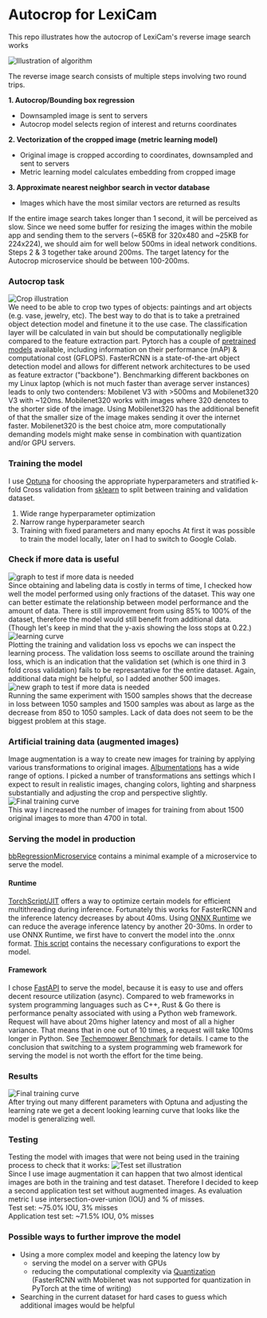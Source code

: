 
# Autocrop for LexiCam
This repo illustrates how the autocrop of LexiCam's reverse image search works

![Illustration of algorithm](/readme_images/algo_illustration.png "Reverse image search")  

The reverse image search consists of multiple steps involving two round trips.

**1. Autocrop/Bounding box regression**
* Downsampled image is sent to servers
* Autocrop model selects region of interest and returns coordinates

**2. Vectorization of the cropped image (metric learning model)**
* Original image is cropped according to coordinates, downsampled and sent to servers
* Metric learning model calculates embedding from cropped image

**3. Approximate nearest neighbor search in vector database**
* Images which have the most similar vectors are returned as results

If the entire image search takes longer than 1 second, it will be perceived as slow. Since we need some buffer for resizing the images within the mobile app and sending them to the servers (~65KB for 320x480 and ~25KB for 224x224), we should aim for well below 500ms in ideal network conditions. Steps 2 & 3 together take around 200ms. The target latency for the Autocrop microservice should be between 100-200ms.


### Autocrop task
![Crop illustration](/readme_images/crop_illustration_small.png)  
We need to be able to crop two types of objects: paintings and art objects (e.g. vase, jewelry, etc).
The best way to do that is to take a pretrained object detection model and finetune it to the use case. The classification layer will be calculated in vain but should be computationally negligible compared to the feature extraction part. Pytorch has a couple of [pretrained models](https://pytorch.org/vision/stable/models.html#object-detection) available, including information on their performance (mAP) & computational cost (GFLOPS).
FasterRCNN is a state-of-the-art object detection model and allows for different network architectures to be used as feature extractor ("backbone"). Benchmarking different backbones on my Linux laptop (which is not much faster than average server instances) leads to only two contenders: Mobilenet V3 with >500ms and Mobilenet320 V3 with ~120ms. Mobilenet320 works with images where 320 denotes to the shorter side of the image. Using Mobilenet320 has the additional benefit of that the smaller size of the image makes sending it over the internet faster. Mobilenet320 is the best choice atm, more computationally demanding models might make sense in combination with quantization and/or GPU servers.

### Training the model
I use [Optuna](https://optuna.org/) for choosing the appropriate hyperparameters and stratified k-fold Cross validation from [sklearn](https://scikit-learn.org/stable/modules/generated/sklearn.model_selection.StratifiedKFold.html#sklearn.model_selection.StratifiedKFold) to split between training and validation dataset.
1. Wide range hyperparameter optimization
2. Narrow range hyperparameter search
3. Training with fixed parameters and many epochs
At first it was possible to train the model locally, later on I had to switch to Google Colab.

### Check if more data is useful
![graph to test if more data is needed](/readme_images/test_more_data_needed_1050images.png)  
Since obtaining and labeling data is costly in terms of time, I checked how well the model performed using only fractions of the dataset. This way one can better estimate the relationship between model performance and the amount of data. There is still improvement from using 85% to 100% of the dataset, therefore the model would still benefit from additional data. (Though let's keep in mind that the y-axis showing the loss stops at 0.22.)  
![learning curve](/learning_curves/fastercnnmobile320_1050images_22epochs_3pred.png)  
Plotting the training and validation loss vs epochs we can inspect the learning process. The validation loss seems to oscillate around the training loss, which is an indication that the validation set (which is one third in 3 fold cross validation) fails to be represantative for the entire dataset. Again, additional data might be helpful, so I added another 500 images.  
![new graph to test if more data is needed](/readme_images/test_more_data_needed_1500images.png)  
Running the same experiment with 1500 samples shows that the decrease in loss between 1050 samples and 1500 samples was about as large as the decrease from 850 to 1050 samples. Lack of data does not seem to be the biggest problem at this stage.


### Artificial training data (augmented images)
Image augmentation is a way to create new images for training by applying various transformations to original images. [Albumentations](https://albumentations.ai) has a wide range of options. I picked a number of transformations ans settings which I expect to result in realistic images, changing colors, lighting and sharpness substantially and adjusting the crop and perspective slightly.
![Final training curve](/readme_images/augmentation.png)  
This way I increased the number of images for training from about 1500 original images to more than 4700 in total.

### Serving the model in production
[bbRegressionMicroservice](/bbRegressionMicroservice) contains a minimal example of a microservice to serve the model.


#### Runtime
[TorchScript/JIT](https://pytorch.org/docs/stable/notes/cpu_threading_torchscript_inference.html) offers a way to optimize certain models for efficient multithreading during inference. Fortunately this works for FasterRCNN and the inference latency decreases by about 40ms. Using [ONNX Runtime](https://onnxruntime.ai) we can reduce the average inference latency by another 20-30ms. In order to use ONNX Runtime, we first have to convert the model into the .onnx format. [This script](export_onnx.py) contains the necessary configurations to export the model.

#### Framework
I chose [FastAPI](https://fastapi.tiangolo.com) to serve the model, because it is easy to use and offers decent resource utilization (async). Compared to web frameworks in system programming languages such as C++, Rust & Go there is performance penalty associated with using a Python web framework. Request will have about 20ms higher latency and most of all a higher variance. That means that in one out of 10 times, a request will take 100ms longer in Python. See [Techempower Benchmark](https://www.techempower.com/) for details. I came to the conclusion that switching to a system programming web framework for serving the model is not worth the effort for the time being.


### Results

![Final training curve](/learning_curves/lr9_30_00004_1.17e-5_0.88.png)  
After trying out many different parameters with Optuna and adjusting the learning rate we get a decent looking learning curve that looks like the model is generalizing well.


### Testing
Testing the model with images that were not being used in the training process to check that it works:
![Test set illustration](/readme_images/testing.png)  
Since I use image augmentation it can happen that two almost identical images are both in the training and test dataset. Therefore I decided to keep a second application test set without augmented images.
As evaluation metric I use intersection-over-union (IOU) and % of misses.  
Test set:               ~75.0% IOU, 3% misses  
Application test set:   ~71.5% IOU, 0% misses

### Possible ways to further improve the model
+ Using a more complex model and keeping the latency low by
  + serving the model on a server with GPUs
  + reducing the computational complexity via [Quantization](https://pytorch.org/docs/stable/quantization.html) (FasterRCNN with Mobilenet was not supported for quantization in PyTorch at the time of writing)
+ Searching in the current dataset for hard cases to guess which additional images would be helpful


